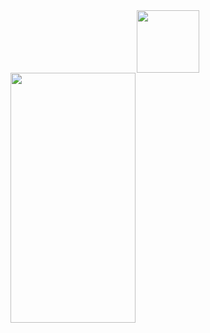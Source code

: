 <div id="header" align="center">
  <img src="https://media.giphy.com/media/M9gbBd9nbDrOTu1Mqx/giphy.gif" width="100"/>
</div>
<img src="https://pbs.twimg.com/media/Fv1nXBracAErxdO?format=jpg&name=900x900" width="200" height = "400" align = "center">

